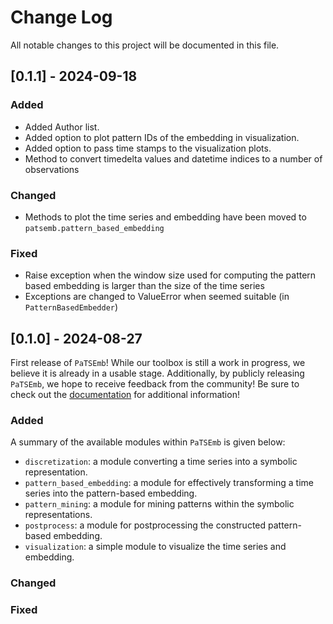# Change Log
All notable changes to this project will be documented in this file.


## [0.1.1] - 2024-09-18

### Added
- Added Author list.
- Added option to plot pattern IDs of the embedding in visualization.
- Added option to pass time stamps to the visualization plots. 
- Method to convert timedelta values and datetime indices to a number of observations

### Changed
- Methods to plot the time series and embedding have been moved to `patsemb.pattern_based_embedding`
 
### Fixed
- Raise exception when the window size used for computing the pattern based 
  embedding is larger than the size of the time series
- Exceptions are changed to ValueError when seemed suitable (in `PatternBasedEmbedder`)


## [0.1.0] - 2024-08-27

First release of `PaTSEmb`! While our toolbox is still a work in progress, 
we believe it is already in a usable stage. Additionally, by publicly releasing 
`PaTSEmb`, we hope to receive feedback from the community! Be sure to check 
out the [documentation](https://patsemb-u0143709-3a07c9d27a51b62b1b2bad2f623ad154a9a19db833f1f7.pages.gitlab.kuleuven.be/)
for additional information!

### Added
A summary of the available modules within ``PaTSEmb`` is given below:
- `discretization`: a module converting a time series into a symbolic representation.
- `pattern_based_embedding`: a module for effectively transforming a time series into
  the pattern-based embedding.
- `pattern_mining`:  a module for mining patterns within the symbolic representations.
- `postprocess`: a module for postprocessing the constructed pattern-based embedding.
- `visualization`: a simple module to visualize the time series and embedding. 
 
### Changed
 
### Fixed
